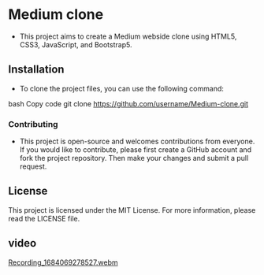 # Medium clone
* This project aims to create a Medium webside clone using HTML5, CSS3, JavaScript, and Bootstrap5.

## Installation
* To clone the project files, you can use the following command:

bash
Copy code
git clone https://github.com/username/Medium-clone.git

### Contributing
* This project is open-source and welcomes contributions from everyone. If you would like to contribute, please first create a GitHub account and fork the project repository. Then make your changes and submit a pull request.

## License
This project is licensed under the MIT License. For more information, please read the LICENSE file.

## video
[Recording_1684069278527.webm](https://github.com/sonerkrblt/Patika-Kodluyoruz-Frontend/assets/84913012/d611b2a3-875e-4cf9-9825-9e05dbb15f57)
